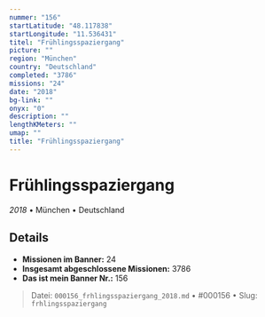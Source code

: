 ```yaml
---
nummer: "156"
startLatitude: "48.117838"
startLongitude: "11.536431"
titel: "Frühlingsspaziergang"
picture: ""
region: "München"
country: "Deutschland"
completed: "3786"
missions: "24"
date: "2018"
bg-link: ""
onyx: "0"
description: ""
lengthKMeters: ""
umap: ""
title: "Frühlingsspaziergang"
---
```

# Frühlingsspaziergang

*2018* • München • Deutschland



## Details

- **Missionen im Banner:** 24
- **Insgesamt abgeschlossene Missionen:** 3786
- **Das ist mein Banner Nr.:** 156




> Datei: `000156_frhlingsspaziergang_2018.md` • #000156 • Slug: `frhlingsspaziergang`
